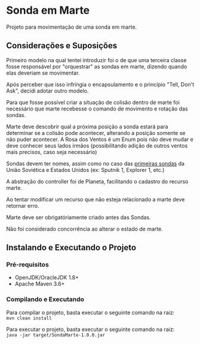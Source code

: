 # Sonda em Marte
Projeto para movimentação de uma sonda em marte.

## Considerações e Suposições
Primeiro modelo na qual tentei introduzir foi o de que uma terceira classe fosse responsável por "orquestrar" as
sondas em marte, dizendo quando elas deveriam se movimentar.

Após perceber que isso infringia o encapsulamento e o princípio "Tell, Don't Ask", decidi adotar outro modelo.

Para que fosse possível criar a situação de colisão dentro de marte foi necessário que marte
recebesse o comando de movimento e rotação das sondas.

Marte deve descobrir qual a próxima posição a sonda estará para determinar se a colisão pode acontecer, alterando a posição somente se não puder acontecer.
A Rosa dos Ventos é um Enum pois não deve mudar e deve conhecer seus lados irmãos (possibilitando adição de outros ventos mais precisos, caso seja necessário)

Sondas devem ter nomes, assim como no caso das [primeiras sondas](https://www.nasa.gov/centers/jpl/education/spaceprobe-20100225.html) da União Soviética e Estados Unidos (ex: Sputnik 1, Explorer 1, etc.)

A abstração do controller foi de Planeta, facilitando o cadastro do recurso marte.

Ao tentar modificar um recurso que não esteja relacionado a marte deve retornar erro.

Marte deve ser obrigatóriamente criado antes das Sondas.

Não foi considerado concorrência ao alterar o estado de marte.

## Instalando e Executando o Projeto

### Pré-requisitos
* OpenJDK/OracleJDK 1.8+
* Apache Maven 3.6+

### Compilando e Executando
Para compilar o projeto, basta executar o seguinte comando na raiz:  
`mvn clean install` 

Para executar o projeto, basta executar o seguinte comando na raiz:  
`java -jar target/SondaMarte-1.0.0.jar`
